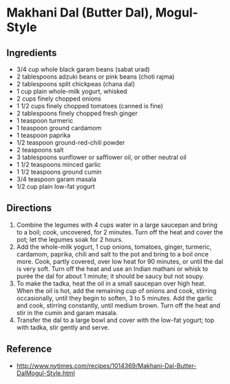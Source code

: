 # Makhani Dal (Butter Dal), Mogul-Style

## Ingredients
* 3/4 cup whole black garam beans (sabat urad)
* 2 tablespoons adzuki beans or pink beans (choti rajma)
* 2 tablespoons split chickpeas (chana dal)
* 1 cup plain whole-milk yogurt, whisked
* 2 cups finely chopped onions
* 1 1/2 cups finely chopped tomatoes (canned is fine)
* 2 tablespoons finely chopped fresh ginger
* 1 teaspoon turmeric
* 1 teaspoon ground cardamom
* 1 teaspoon paprika
* 1/2 teaspoon ground-red-chili powder
* 2 teaspoons salt
* 3 tablespoons sunflower or safflower oil, or other neutral oil
* 1 1/2 teaspoons minced garlic
* 1 1/2 teaspoons ground cumin
* 3/4 teaspoon garam masala
* 1/2 cup plain low-fat yogurt

## Directions
1. Combine the legumes with 4 cups water in a large saucepan and bring to a boil; cook, uncovered, for 2 minutes. Turn off the heat and cover the pot; let the legumes soak for 2 hours.
2. Add the whole-milk yogurt, 1 cup onions, tomatoes, ginger, turmeric, cardamom, paprika, chili and salt to the pot and bring to a boil once more. Cook, partly covered, over low heat for 90 minutes, or until the dal is very soft. Turn off the heat and use an Indian mathani or whisk to purée the dal for about 1 minute; it should be saucy but not soupy.
3. To make the tadka, heat the oil in a small saucepan over high heat. When the oil is hot, add the remaining cup of onions and cook, stirring occasionally, until they begin to soften, 3 to 5 minutes. Add the garlic and cook, stirring constantly, until medium brown. Turn off the heat and stir in the cumin and garam masala.
4. Transfer the dal to a large bowl and cover with the low-fat yogurt; top with tadka, stir gently and serve.

## Reference
* <http://www.nytimes.com/recipes/1014369/Makhani-Dal-Butter-DalMogul-Style.html>
